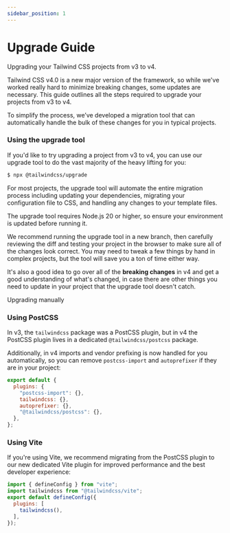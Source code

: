 ```yaml
---
sidebar_position: 1
---
```


# Upgrade Guide

Upgrading your Tailwind CSS projects from v3 to v4. 


Tailwind CSS v4.0 is a new major version of the framework, so while we've worked really hard to minimize breaking changes, some updates are necessary. This guide outlines all the steps required to upgrade your projects from v3 to v4.

To simplify the process, we’ve developed a migration tool that can automatically handle the bulk of these changes for you in typical projects.

### Using the upgrade tool

If you'd like to try upgrading a project from v3 to v4, you can use our upgrade tool to do the vast majority of the heavy lifting for you:

```bash
$ npx @tailwindcss/upgrade
```

For most projects, the upgrade tool will automate the entire migration process including updating your dependencies, migrating your configuration file to CSS, and handling any changes to your template files.

The upgrade tool requires Node.js 20 or higher, so ensure your environment is updated before running it.

We recommend running the upgrade tool in a new branch, then carefully reviewing the diff and testing your project in the browser to make sure all of the changes look correct. You may need to tweak a few things by hand in complex projects, but the tool will save you a ton of time either way.

It's also a good idea to go over all of the **breaking changes** in v4 and get a good understanding of what's changed, in case there are other things you need to update in your project that the upgrade tool doesn't catch.

Upgrading manually
### Using PostCSS

In v3, the `tailwindcss` package was a PostCSS plugin, but in v4 the PostCSS plugin lives in a dedicated `@tailwindcss/postcss` package.

Additionally, in v4 imports and vendor prefixing is now handled for you automatically, so you can remove `postcss-import` and `autoprefixer` if they are in your project:


```javaScript
export default {
  plugins: {
    "postcss-import": {},
    tailwindcss: {},
    autoprefixer: {},
    "@tailwindcss/postcss": {},
  },
};
```

### Using Vite

If you're using Vite, we recommend migrating from the PostCSS plugin to our new dedicated Vite plugin for improved performance and the best developer experience:

```javaScript
import { defineConfig } from "vite";
import tailwindcss from "@tailwindcss/vite";
export default defineConfig({
  plugins: [
    tailwindcss(),
  ],
});
```